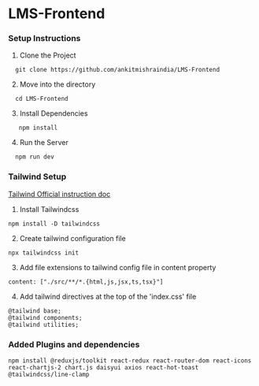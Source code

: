 # LMS-Frontend


### Setup Instructions

1. Clone the Project

``````
  git clone https://github.com/ankitmishraindia/LMS-Frontend

``````

2. Move into the directory

``````
  cd LMS-Frontend

``````

3. Install Dependencies

``````
   npm install

``````
4. Run the Server

``````
  npm run dev

``````

### Tailwind Setup

[Tailwind Official instruction doc](https://tailwindcss.com/docs/installation)
1. Install Tailwindcss
``````
npm install -D tailwindcss
``````
2. Create tailwind configuration file
``````
npx tailwindcss init
``````
3. Add file extensions to tailwind config file in content property
``````
content: ["./src/**/*.{html,js,jsx,ts,tsx}"]
``````
4. Add tailwind directives at the top of the 'index.css' file
``````
@tailwind base;
@tailwind components;
@tailwind utilities;
``````

### Added Plugins and dependencies

``````
npm install @reduxjs/toolkit react-redux react-router-dom react-icons react-chartjs-2 chart.js daisyui axios react-hot-toast @tailwindcss/line-clamp
``````